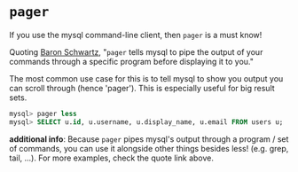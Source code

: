 # `pager`

If you use the mysql command-line client, then `pager` is a must know! 

Quoting [Baron Schwartz](https://www.percona.com/blog/2008/06/23/neat-tricks-for-the-mysql-command-line-pager/), "`pager` tells mysql to pipe the output of your commands through a specific program before displaying it to you."

The most common use case for this is to tell mysql to show you output you can scroll through (hence 'pager'). This is especially useful for big result sets.

```sql
mysql> pager less
mysql> SELECT u.id, u.username, u.display_name, u.email FROM users u;
```

**additional info**: Because `pager` pipes mysql's output through a program / set of commands, you can use it alongside other things besides less! (e.g. grep, tail, ...). For more examples, check the quote link above.